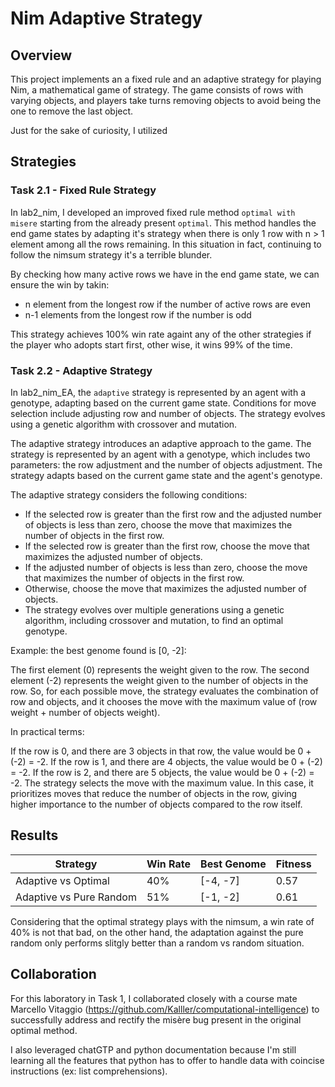 # Nim Adaptive Strategy

## Overview

This project implements an a fixed rule and an adaptive strategy for playing Nim, a mathematical game of strategy. The game consists of rows with varying objects, and players take turns removing objects to avoid being the one to remove the last object.

Just for the sake of curiosity, I utilized

## Strategies

### Task 2.1 - Fixed Rule Strategy

In lab2_nim, I developed an improved fixed rule method `optimal with misere` starting from the already present `optimal`. This method handles the end game states by adapting it's strategy when there is only 1 row with n > 1 element among all the rows remaining. In this situation in fact, continuing to follow the nimsum strategy it's a terrible blunder. 

By checking how many active rows we have in the end game state, we can ensure the win by takin:
- n element from the longest row if the number of active rows are even
- n-1 elements from the longest row if the number is odd

This strategy achieves 100% win rate againt any of the other strategies if the player who adopts start first, other wise, it wins 99% of the time.

### Task 2.2 - Adaptive Strategy

In lab2_nim_EA, the `adaptive` strategy is represented by an agent with a genotype, adapting based on the current game state. Conditions for move selection include adjusting row and number of objects. The strategy evolves using a genetic algorithm with crossover and mutation.

The adaptive strategy introduces an adaptive approach to the game. The strategy is represented by an agent with a genotype, which includes two parameters: the row adjustment and the number of objects adjustment. The strategy adapts based on the current game state and the agent's genotype.

The adaptive strategy considers the following conditions:

- If the selected row is greater than the first row and the adjusted number of objects is less than zero, choose the move that maximizes the number of objects in the first row.
- If the selected row is greater than the first row, choose the move that maximizes the adjusted number of objects.
- If the adjusted number of objects is less than zero, choose the move that maximizes the number of objects in the first row.
- Otherwise, choose the move that maximizes the adjusted number of objects.
- The strategy evolves over multiple generations using a genetic algorithm, including crossover and mutation, to find an optimal genotype.

Example:  the best genome found is [0, -2]:

The first element (0) represents the weight given to the row.
The second element (-2) represents the weight given to the number of objects in the row.
So, for each possible move, the strategy evaluates the combination of row and objects, and it chooses the move with the maximum value of (row weight + number of objects weight).

In practical terms:

If the row is 0, and there are 3 objects in that row, the value would be 0 + (-2) = -2.
If the row is 1, and there are 4 objects, the value would be 0 + (-2) = -2.
If the row is 2, and there are 5 objects, the value would be 0 + (-2) = -2.
The strategy selects the move with the maximum value. In this case, it prioritizes moves that reduce the number of objects in the row, giving higher importance to the number of objects compared to the row itself.

## Results

| Strategy           | Win Rate | Best Genome | Fitness |
|--------------------|----------|-------------|---------|
| Adaptive vs Optimal| 40%      | [-4, -7]    | 0.57    |
| Adaptive vs Pure Random | 51% | [-1, -2]     | 0.61    |

Considering that the optimal strategy plays with the nimsum, a win rate of 40% is not that bad, on the other hand, the adaptation against the pure random only performs slitgly better than a random vs random situation.

## Collaboration

For this laboratory in Task 1, I collaborated closely with  a course mate Marcello Vitaggio (https://github.com/Kalller/computational-intelligence) to successfully address and rectify the misère bug present in the original optimal method.

I also leveraged chatGTP and python documentation because I'm still learning all the features that python has to offer to handle data with coincise instructions (ex: list comprehensions).



